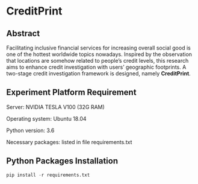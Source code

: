 # CreditPrint

## Abstract

Facilitating inclusive financial services for increasing overall social good is one of the hottest worldwide topics nowadays.  Inspired by the observation that locations are somehow related to people’s credit levels, this research aims to enhance credit investigation with users’ geographic footprints. A two-stage credit investigation framework is designed, namely **CreditPrint**.

## Experiment Platform Requirement

Server: NVIDIA TESLA
V100 (32G RAM)

Operating system: Ubuntu 18.04

Python version: 3.6

Necessary packages: listed in file requirements.txt

## Python Packages Installation

```python
pip install -r requirements.txt
```


